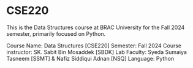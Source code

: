 # CSE220
<p>This is the Data Structures course at BRAC University for the Fall 2024 semester, primarily focused on Python. </p>
<p>
  Course Name: Data Structures [CSE220]
  Semester: Fall 2024
  Course instructor: SK. Sabit Bin Mosaddek [SBDK]
  Lab Faculty: Syeda Sumaiya Tasneem [SSMT] & Nafiz Siddiqui Adnan [NSQ]
  Language: Python
</p>


